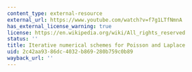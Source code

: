 ```yaml
---
content_type: external-resource
external_url: https://www.youtube.com/watch?v=f7g1LTfNmnA
has_external_license_warning: true
license: https://en.wikipedia.org/wiki/All_rights_reserved
status: ''
title: Iterative numerical schemes for Poisson and Laplace
uid: 2c42aa93-86dc-4032-b869-280b759c0b89
wayback_url: ''
---
```

